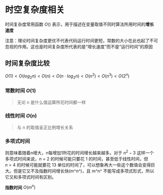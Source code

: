 # 时空复杂度相关

时间复杂度常用函数 $O()$ 表示，用于描述在变量取值不同时算法所用时间的**增长速度**

注意：理论时间复杂度更优不代表代码运行时间更短，常数的大小在此也起了不可忽视的作用。这也是时间复杂度所代表的是“增长速度”而不是“运行时间”的原因  

## 时间复杂度比较

$O(1) < O(log_2n) < O(n) < O(n \cdot log_2n) < O(n^2) < O(n^3) < O(2^n)$

### 常数时间 $O(1)$

> 无论 n 是什么值运算所花时间都一样

### 线性时间 $O(n)$

> 与 n 的取值呈正比例增长关系

### 多项式时间

则意味着随着n增大，n每增加1所花的时间增长越来越多。对于 $n^2-3$ 这样一个多项式时间来说，$n\ =\ 2$ 的时候可能只要花 $1$ 的时间，甚至低于线性时间，但$n\ =\ 4$ 的时候可能就要花 $13$ 单位的时间了，可以想象再大一些这个数值会变得巨大。但是它又不及指数时间增长快(m^n^)，且 m^n^ 不能写成多项式形式，所以它又和多项式时间有区别。

**指数时间** $O(m^n)$
